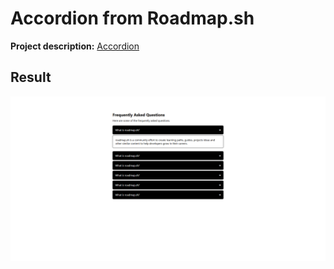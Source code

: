 # Accordion from Roadmap.sh

<p><b>Project description:</b> <a href="https://roadmap.sh/projects/accordion">Accordion</a></p>

<section>
    <h2>Result</h2>
    <img src="./images/screenshot-result.png">
</section>
